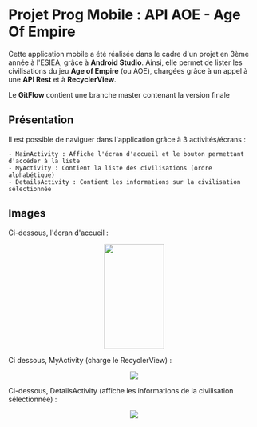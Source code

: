# Projet Prog Mobile : API AOE - Age Of Empire

Cette application mobile a été réalisée dans le cadre d'un projet en 3ème année à l'ESIEA, grâce à **Android Studio**.
Ainsi, elle permet de lister les civilisations du jeu **Age of Empire** (ou AOE), chargées grâce à un appel à une **API Rest** et à **RecyclerView**.

Le **GitFlow** contient une branche master contenant la version finale

## Présentation

Il est possible de naviguer dans l'application grâce à 3 activités/écrans :

	- MainActivity : Affiche l'écran d'accueil et le bouton permettant d'accéder à la liste
	- MyActivity : Contient la liste des civilisations (ordre alphabétique)
	- DetailsActivity : Contient les informations sur la civilisation sélectionnée

## Images

Ci-dessous, l'écran d'accueil :
<p align="center">
<a href="https://zupimages.net/viewer.php?id=20/22/fat7.jpg"><img src="https://zupimages.net/up/20/22/fat7.jpg" alt="" height="210" width="120" /></a>
</p>

Ci dessous, MyActivity (charge le RecyclerView) :
<p align="center">
<img src="https://zupimages.net/viewer.php?id=20/22/wjq6.jpg">
</p>

Ci-dessous, DetailsActivity (affiche les informations de la civilisation sélectionnée) :
<p align="center">
<img src="https://zupimages.net/viewer.php?id=20/22/eeo9.jpg">
</p>
